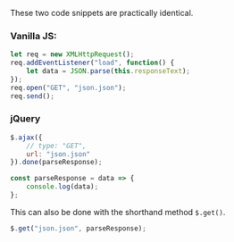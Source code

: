 These two code snippets are practically identical.

### Vanilla JS:

```Javascript
let req = new XMLHttpRequest();
req.addEventListener("load", function() {
    let data = JSON.parse(this.responseText);
});
req.open("GET", "json.json");
req.send();
```

### jQuery

```Javascript
$.ajax({
    // type: "GET",
    url: "json.json"
}).done(parseResponse);

const parseResponse = data => {
    console.log(data);
};
```

This can also be done with the shorthand method `$.get()`.

```Javascript
$.get("json.json", parseResponse);
```